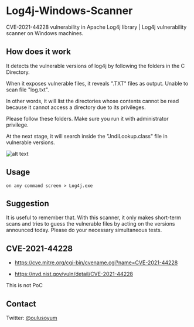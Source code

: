 # Log4j-Windows-Scanner
CVE-2021-44228 vulnerability in Apache Log4j library | Log4j vulnerability scanner on Windows machines.


## How does it work

It detects the vulnerable versions of log4j by following the folders in the C Directory. 

When it exposes vulnerable files, it reveals ".TXT" files as output. Unable to scan file "log.txt". 

In other words, it will list the directories whose contents cannot be read because it cannot access a directory due to its privileges. 

Please follow these folders. Make sure you run it with administrator privilege. 

At the next stage, it will search inside the "JndiLookup.class" file in vulnerable versions.

![alt text](https://i.imgur.com/CmRuyIX.png)


## Usage

```none
on any command screen > Log4j.exe
```


## Suggestion

It is useful to remember that. With this scanner, it only makes short-term scans and tries to guess the vulnerable files by acting on the versions announced today. 
Please do your necessary simultaneous tests.


## CVE-2021-44228

- https://cve.mitre.org/cgi-bin/cvename.cgi?name=CVE-2021-44228

- https://nvd.nist.gov/vuln/detail/CVE-2021-44228

This is not PoC

## Contact

Twitter: [@oulusoyum](https://twitter.com/oulusoyum)
